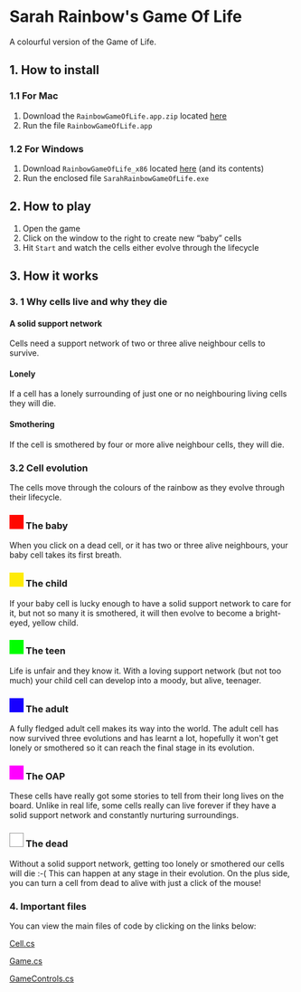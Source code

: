 # Sarah Rainbow's Game Of Life
A colourful version of the Game of Life.

## 1. How to install

### 1.1 For Mac

1. Download the `RainbowGameOfLife.app.zip`  located [here](https://github.com/sarahrainbow/RainbowGameOfLife/blob/master/Builds/Mac/RainbowGameOfLife.app.zip)
2. Run the file `RainbowGameOfLife.app`

### 1.2 For Windows

1. Download `RainbowGameOfLife_x86`  located [here](https://github.com/sarahrainbow/RainbowGameOfLife/blob/master/Builds/Windows/x86/RainbowGameOfLife_x86.zip) (and its contents)
2. Run the enclosed file `SarahRainbowGameOfLife.exe`



## 2. How to play

1. Open the game
2. Click on the window to the right to create new “baby” cells
3. Hit  `Start` and watch the cells either evolve through the lifecycle



## 3. How it works

### 3. 1 Why cells live and why they die

#### A solid support network

Cells need a support network of two or three alive neighbour cells to survive.

#### Lonely

If a cell has a lonely surrounding of just one or no neighbouring living cells they will die.

#### Smothering

If the cell is smothered by four or more alive neighbour cells, they will die.

### 3.2 Cell evolution

The cells move through the colours of the rainbow as they evolve through their lifecycle.

### ![babyRect](./Assets/Graphics/ReadMeImages/babyRect.png)  The baby

When you click on a dead cell, or it has two or three alive neighbours, your baby cell takes its first breath.

### ![childRect](./Assets/Graphics/ReadMeImages/childRect.png) The child

If your baby cell is lucky enough to have a solid support network to care for it, but not so many it is smothered, it will then evolve to become a bright-eyed, yellow child.

### ![teenRect](./Assets/Graphics/ReadMeImages/teenRect.png) The teen

Life is unfair and they know it. With a loving support network (but not too much) your child cell can develop into a moody, but alive, teenager.

### ![adultRect](./Assets/Graphics/ReadMeImages/adultRect.png) The adult

A fully fledged adult cell makes its way into the world. The adult cell has now survived three evolutions and has learnt a lot, hopefully it won't get lonely or smothered so it can reach the final stage in its evolution.

### ![oapRect](./Assets/Graphics/ReadMeImages/oapRect.png) The OAP

These cells have really got some stories to tell from their long lives on the board. Unlike in real life, some cells really can live forever if they have a solid support network and constantly nurturing surroundings.

### ![deadRect](./Assets/Graphics/ReadMeImages/deadRect.png) The dead

Without a solid support network, getting too lonely or smothered our cells will die :-(  This can happen at any stage in their evolution. On the plus side, you can turn a cell from dead to alive with just a click of the mouse!



### 4. Important files

You can view the main files of code by clicking on the links below:

[Cell.cs](https://github.com/sarahrainbow/RainbowGameOfLife/blob/master/Assets/Scripts/Cell.cs)

[Game.cs](https://github.com/sarahrainbow/RainbowGameOfLife/blob/master/Assets/Scripts/Game.cs)

[GameControls.cs](https://github.com/sarahrainbow/RainbowGameOfLife/blob/master/Assets/Scripts/GameControls.cs)
